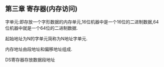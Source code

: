 ## 第三章 寄存器(内存访问)
字单元:即存放一个字形数据的内存单元,16位机器中是一个16位的二进制数据,64位机器中就是一个64位的二进制数据.

起始地址为N的字单元简称为N地址字单元.

内存地址由段地址和偏移地址组成.

DS寄存器存放数据段地址